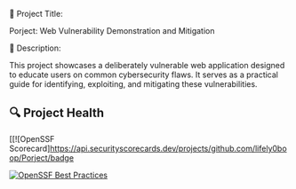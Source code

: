 📌 Project Title:

Porject: Web Vulnerability Demonstration and Mitigation

📖 Description:

This project showcases a deliberately vulnerable web application designed to educate users on common cybersecurity flaws. It serves as a practical guide for identifying, exploiting, and mitigating these vulnerabilities.
## 🔍 Project Health

[[![OpenSSF Scorecard]https://api.securityscorecards.dev/projects/github.com/lifely0boop/Porject/badge

[![OpenSSF Best Practices](https://www.bestpractices.dev/projects/your-project-id/badge)](https://www.bestpractices.dev/projects/your-project-id)
